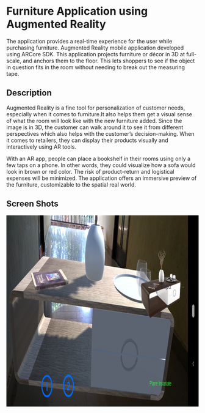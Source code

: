 # Furniture Application using Augmented Reality
The application provides a real-time experience for the user while purchasing furniture. Augmented Reality mobile application developed using ARCore SDK. This application projects furniture or décor in 3D at full-scale, and anchors them to the floor. This lets shoppers to see if the object in question fits in the room without needing to break out the measuring tape. 

## Description
Augmented Reality is a fine tool for personalization of customer needs, especially when it comes to furniture.It also helps them get a visual sense of what the room will look like with the new furniture added. Since the image is in 3D, the customer can walk around it to see it from different perspectives which also helps with the customer’s decision-making. When it comes to retailers, they can display their products visually and interactively using AR tools. 


With an AR app, people can place a bookshelf in their rooms using only a few taps on a phone. In other words, they could visualize how a sofa would look in brown or red color. The risk of product-return and logistical expenses will be minimized. The application offers an immersive preview of the furniture, customizable to the spatial real world.

## Screen Shots
<img src="https://github.com/Arunkumarvallal/Arfurniture/blob/master/Screen%20Shots/Screenshot_20200315-123204.png" width="600" height="500"/>
